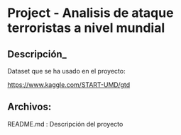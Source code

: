 # Project - Analisis de ataque terroristas a nivel mundial


## Descripción_

Dataset que se ha usado en el proyecto:

https://www.kaggle.com/START-UMD/gtd

## Archivos:

README.md : Descripción del proyecto
